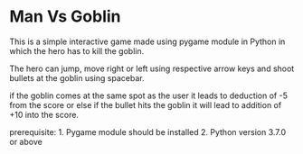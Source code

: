 # Man Vs Goblin

This is a simple interactive game made using pygame module in Python in which the hero has to kill the goblin.

The hero can jump, move right or left using respective arrow keys and shoot bullets at the goblin using spacebar.

if the goblin comes at the same spot as the user it leads to deduction of -5 from the score or else if the bullet hits the goblin it will lead to addition of +10 into the score.

prerequisite:
    1. Pygame module should be installed
    2. Python version 3.7.0 or above
